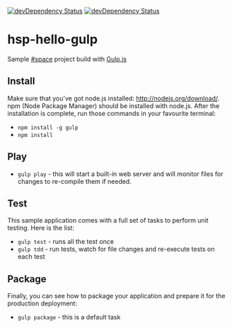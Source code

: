 [![devDependency Status](https://david-dm.org/PK1A/hsp-hello-gulp/status.png?branch=master)](https://david-dm.org/PK1A/hsp-hello-gulp#info=dependencies)
[![devDependency Status](https://david-dm.org/PK1A/hsp-hello-gulp/dev-status.png?branch=master)](https://david-dm.org/PK1A/hsp-hello-gulp#info=devDependencies)

hsp-hello-gulp
==============

Sample <a href="https://github.com/ariatemplates/hashspace" target="_blank">#space</a> project build with <a href="http://gulpjs.com/" target="_blank">Gulp.js</a>

## Install

Make sure that you've got node.js installed: http://nodejs.org/download/.
npm (Node Package Manager) should be installed with node.js. After the installation is complete, run those commands in your favourite terminal:

* `npm install -g gulp`
* `npm install`

## Play

* `gulp play` - this will start a built-in web server and will monitor files for changes to re-compile them if needed.

## Test

This sample application comes with a full set of tasks to perform unit testing. Here is the list:
* `gulp test` - runs all the test once
* `gulp tdd` - run tests, watch for file changes and re-execute tests on each test

## Package

Finally, you can see how to package your application and prepare it for the production deployment:
* `gulp package` - this is a default task